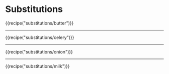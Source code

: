 # Substitutions

{{recipe("substitutions/butter")}}

---

{{recipe("substitutions/celery")}}

---

{{recipe("substitutions/onion")}}

---

{{recipe("substitutions/milk")}}
